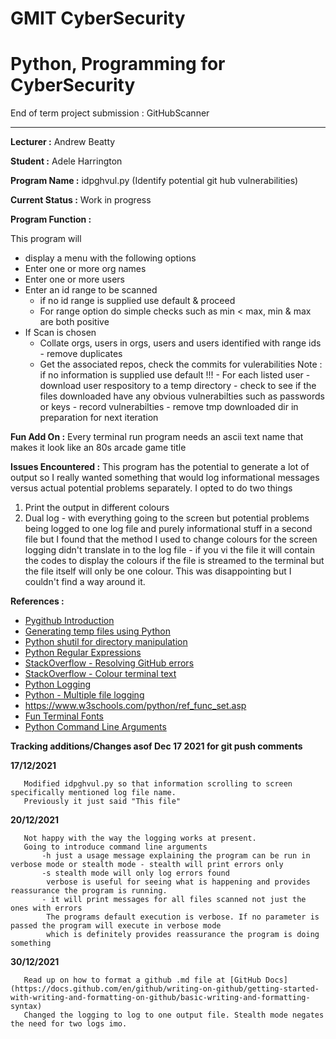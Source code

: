 
GMIT CyberSecurity 
===========
Python, Programming for CyberSecurity
============
End of term project submission : GitHubScanner
  

--------

**Lecturer :** Andrew Beatty

**Student  :** Adele Harrington 

**Program Name :** idpghvul.py (Identify potential git hub vulnerabilities)

**Current Status :** Work in progress 

**Program Function :** 

This program will

- display a menu with the following options
- Enter one or more org names
- Enter one or more users
- Enter an id range to be scanned
   - if no id range is supplied use default & proceed
   - For range option do simple checks such as min < max, min & max are both positive 
- If Scan is chosen
    - Collate orgs, users in orgs, users and users identified with range ids - remove duplicates
    - Get the associated repos, check the commits for vulerabilities 
Note :  if no information is supplied use default !!! 
           - For each listed user
               - download user respository to a temp directory
               - check to see if the files downloaded have any obvious vulnerabilties such as passwords or keys
               - record vulnerabilties
               - remove tmp downloaded dir in preparation for next iteration

**Fun Add On :**
             Every terminal run program needs an ascii text name that makes it look like an 80s arcade game title

**Issues Encountered :**
       This program has the potential to generate a lot of output so I really wanted something that would log informational messages versus actual potential problems separately. I opted to do two things

1. Print the output in different colours
2. Dual log - with everything going to the screen but potential problems being logged to one log file and purely informational stuff in a second file but I found that the method I used to change colours for the screen logging didn't translate in to the log file - if you vi the file it will contain the codes to display the colours if the file is streamed to the terminal but the file itself will only be one colour. This was disappointing but I couldn't find a way around it.

**References :**

- [Pygithub Introduction](https://pygithub.readthedocs.io/en/latest/introduction.html)
- [Generating temp files using Python](https://www.tutorialspoint.com/generate-temporary-files-and-directories-using-python)
- [Python shutil for directory manipulation](https://docs.python.org/3/library/shutil.html)
- [Python Regular Expressions](https://www.programiz.com/python-programming/regex )
- [StackOverflow - Resolving GitHub errors](https://stackoverflow.com/questions/9617336/how-to-resolve-git-did-not-exit-cleanly-exit-code-128-error-on-tortoisegit)
- [StackOverflow - Colour terminal text](https://stackoverflow.com/questions/287871/how-to-print-colored-text-to-the-terminal)
- [Python Logging](https://docs.python.org/3/library/logging.html )
- [Python - Multiple file logging](https://stackoverflow.com/questions/11232230/logging-to-two-files-with-different-settings)
- https://www.w3schools.com/python/ref_func_set.asp
- [Fun Terminal Fonts](https://towardsdatascience.com/prettify-your-terminal-text-with-termcolor-and-pyfiglet-880de83fda6b)
- [Python Command Line Arguments](https://www.tutorialspoint.com/python/python_command_line_arguments.htm)

**Tracking additions/Changes asof Dec 17 2021 for git push comments**

**17/12/2021**

       Modified idpghvul.py so that information scrolling to screen specifically mentioned log file name. 
       Previously it just said "This file"

**20/12/2021**

       Not happy with the way the logging works at present. 
       Going to introduce command line arguments
           -h just a usage message explaining the program can be run in verbose mode or stealth mode - stealth will print errors only
           -s stealth mode will only log errors found
            verbose is useful for seeing what is happening and provides reassurance the program is running.
           - it will print messages for all files scanned not just the ones with errors 
            The programs default execution is verbose. If no parameter is passed the program will execute in verbose mode
            which is definitely provides reassurance the program is doing something

**30/12/2021**

       Read up on how to format a github .md file at [GitHub Docs] (https://docs.github.com/en/github/writing-on-github/getting-started-with-writing-and-formatting-on-github/basic-writing-and-formatting-syntax)           
       Changed the logging to log to one output file. Stealth mode negates the need for two logs imo.
